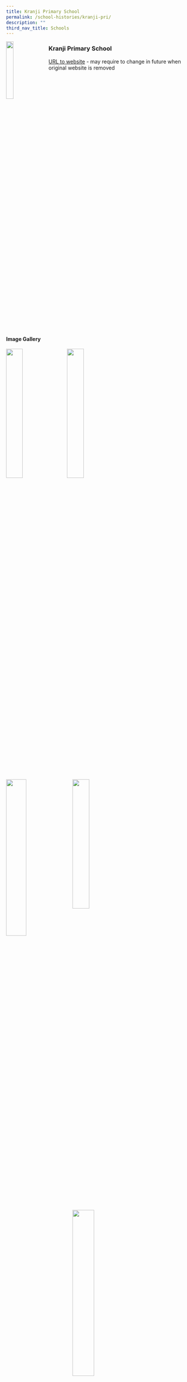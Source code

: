 ```yaml
---
title: Kranji Primary School
permalink: /school-histories/kranji-pri/
description: ""
third_nav_title: Schools
---
```

<img src="/images/kranjipri1.png" style="width:20%;margin-right:15px;" align = "left">

### **Kranji Primary School**
[URL to website](https://kranjipri.moe.edu.sg/) - may require to change in future when original website is removed

<br clear="left">

#### **Image Gallery**

<p><a href="https://d1yxymztqoj7qn.amplifyapp.com/images/kranjipri2.jpg">  
<img src="/images/kranjipri2.jpg" style="width:30%;margin-right:15px;" align = "left">
</a></p>

<p><a href="https://d1yxymztqoj7qn.amplifyapp.com/images/kranjipri3.jpg">  
<img src="/images/kranjipri3.jpg" style="width:30%;margin-right:15px;" align = "left">
</a></p>

<p><a href="https://d1yxymztqoj7qn.amplifyapp.com/images/kranjipri4.jpg">  
<img src="/images/kranjipri4.jpg" style="width:33%;margin-right:15px;" align = "left">
</a></p>

<p><a href="https://d1yxymztqoj7qn.amplifyapp.com/images/kranjipri5.jpg">  
<img src="/images/kranjipri5.jpg" style="width:30%;margin-right:15px;" align = "left">
</a></p>

<p><a href="https://d1yxymztqoj7qn.amplifyapp.com/images/kranjipri6.jpg">  
<img src="/images/kranjipri6.jpg" style="width:34%;margin-right:15px;" align = "left">
</a></p>

<p><a href="https://d1yxymztqoj7qn.amplifyapp.com/images/kranjipri7.jpg">  
<img src="/images/kranjipri7.jpg" style="width:30%;margin-right:15px;" align = "left">
</a></p>

<p><a href="https://d1yxymztqoj7qn.amplifyapp.com/images/kranjipri8.jpg">  
<img src="/images/kranjipri8.jpg" style="width:30%;margin-right:15px;" align = "left">
</a></p>

<p><a href="https://d1yxymztqoj7qn.amplifyapp.com/images/kranjipri9.jpg">  
<img src="/images/kranjipri9.jpg" style="width:30%;margin-right:33px;" align = "right">
</a></p>

<br clear="left">

#### **School History**
Kranji Primary School was established as a Government co-educational school in 1997 to meet the needs of the growing population of young families in Choa Chu Kang New Town. The school was officially declared opened on 3 July 1999 by Mr Yeo Cheow Tong, then Minister for Communications and Information Technology and Member of Parliament for Hong Kah GRC.

The school grew rapidly and soon underwent PRIME in 2002 as part of the Ministry of Education's (MOE) efforts to renew and support schools in Singapore so as to provide a conducive learning environment for students. Through this programme, Kranji Primary had the opportunity to expand and upgrade its facilities, giving it more room to innovate in teaching and learning and better engage the students.  An opening ceremony was held for the redeveloped campus. Then Minister for Transport and MP for Hong Kah GRC, Mr Yeo Cheow Tong, was invited as the Guest of Honour once again to grace the event.

In 2005, a new house system was developed to bring Kranjians of different levels and streams together to foster team spirit and bonding. The four houses were named after constellations - Delphinus, Monoceros, Taurus & Ursa Major to symbolise the school’s aspirations in reaching for the stars. Students were assigned to the Houses upon their admission to the school and remained as members of their Houses until they graduated from the school. All members of the staff were also assigned to Houses, with an appointed House Master/Mistress leading the House in the various school events and activities held throughout an academic year, assisted by the Assistant House Master/Mistress.

Kranji Primary celebrated its 10th anniversary in 2006 with a carnival – “Fan10sia”. Members of the public were invited to join in the festivities with the staff and students.

2010 was a significant year for Kranji Primary. The school won the West Zone Inter-Primary Schools Basketball Championship in all 4 divisions and  
was also crowned the National Champions for the Junior and Senior Boys’ Inter-Primary Schools Basketball Championships. Due to the comprehensive programmes and sustained achievements, Kranji Primary was the first and only primary school in Singapore that was awarded the prestigious “Programme for School-Based Excellence” Award by MOE for its excellence in basketball from 2007 to 2011. In 2012, the school was once again honoured with the status of renewal for this award.

Kranji Primary began operating as a single session school in 2013. With access to school resources and facilities for the whole day, the school enjoyed greater flexibility in timetabling and could introduce more after-school enrichment programmes and extra-curricular activities. 

In 2015, Kranji Primary School was accorded the Learning for Life Programme (LLP) in Developing Champions in Life through Sports, a natural extension from the school’s niche programme in basketball. Our LLP adopts a whole-school approach to develop Kranjian Champions and build their character through sports.

The school incorporated the CCA programmes within school hours in 2018, so as to encourage full participation among the Primary Three to Primary Six students. Primary One and Primary Two students were engaged in sports activities through the PAL programme and the annual Budding Champions Day.

2018 also marked Kranji Primary’s 21st year in education, and this was complemented with the completion of the PERI upgrading. There were new additions such as the Indoor Sports Hall, a Butterfly Garden, and special rooms such as the Life Skills Room and the Teaching Lab. These new facilities and special rooms brought about an enhanced learning experience for the students. In addition, a Student Care Centre was also established for after-school care. The school celebrated this joyous occasion with aplomb, and Mr C. Kunalan was invited as the Guest of Honour to officiate the opening of the Indoor Sports Hall to mark the occasion amidst other celebratory activities.

MOE Kindergarten @ Kranji was established in 2019. With a strong team of early childhood educators, 60 K1 students were enrolled as the pioneer batch of MK-Kranji students and assimilated quickly into the school’s learning environment. In addition, K-Care was also established to provide care for the pre-school students before and after school hours.

Kranji Primary continues to maintain and upgrade its facilities. The school library was renovated and given a facelift in 2019. The school facade was also spruced up with a fresh coat of paint in 2020.

In 2020, Kranji Primary embarked on its Applied Learning Programme (ALP) which leverages on the strengths of the school in the teaching and learning of Mathematics and Science to facilitate inquiry-based learning and develop children in their critical and inventive thinking skills. Our ALP aims to connect classroom learning with real-life applications and encourages students to creatively apply concepts to solve authentic problems. It focuses on evoking curiosity in learning, developing inventive thinking and encouraging a dare-to-try spirit, while tapping on the affordances of technology in the form of digital portfolios, digital platforms, and digital devices, to augment the learning experience for our students. A Maker Space was created to allow our students to tinker and make prototypes of their solutions.

Principals:<br>
\- Mr Tan Say Kiat (1997–2002)<br>
\- Mr Wong Poo Mun, Sam (2002–2009)<br>
\- Mrs Chin Shin Wea (2009–2013)<br>
\- Mrs Loh Meng Har (2014–2018)<br>
\- Mdm Goh Meei Yunn (2019–present)

#### **Key Milestones**

|  |  |
|:---:|---|
| 1997 | Establishment of Kranji Primary School. |
| 1999 | Official opening of Kranji Primary School. |
| 2004 | Completion of PRIME and opening ceremony for redeveloped campus. |
| 2006 | Celebration of 10th anniversary. |
| 2015 | Established Learning for Life Programme in ‘Developing Champions in Life through Sports’. |
| 2016 | Start of PERI upgrading. |
| 2018 | Celebration of 21st anniversary and completion of PERI upgrading. |
| 2019 | MOE Kindergarten @ Kranji, Kindergarten Care Centre and Student Care Centre started operations. |
| 2020 | Established Applied Learning Programme in ‘Nurturing Joyful Learners through Critical and Inventive Thinking’. |
|

#### **School Motto**

| | |
|---|---|
| **Knowledge** | To equip students with the KNOWLEDGE necessary to develop them to their full potential |
| **Practice** | To provide opportunities for students to put into PRACTICE the knowledge they have gained |
| **Success** | To achieve SUCCESS in their endeavours |
|

#### **School Crest**
<img src="/images/kranjipri1.png" style="width:20%;margin-right:15px;" align = "left">

The school logo is formed by the 3 letters K, P and S, a scroll, a rising sun, an open book and a foundation. K, P and S are the initials of the school name, and underpin the school motto.

<br clear="left">

**Symbols in the School Crest:**

|  |  |
|---|---|
| **The rising sun** | Signifies a new beginning and the school rising to great heights. |
| **The book** with the word ‘Knowledge’ | Represents the acquisition of new knowledge |
| **The scroll** with the KPS acronym | Represents a new beginning for every student as he or she enters primary school and embarks on a journey of lifelong learning. |
| **The foundation** with the words ‘Practice’ and 'Success' | Symbolizes the school’s belief that having acquired learning, the knowledge will be put into practice so as to be able to achieve success. |
|

**Colours of School Crest:**

|  |  |
|---|---|
| **Yellow** | Symbolises a bright and brilliant future filled with joy, hope and happiness |
| **Blue** | Signifies the depth and stability that knowledge brings to our students. |
|

#### **School Song**
**Audio, require school to upload on youtube**

At Kranji we learn to work and play,<br>
making the most of each new day.<br>
Giving our best in all that we do,<br>
living our values every day.

It’s here where we aspire,<br>
to be joyful learners.<br>
Strive to be,<br>
gracious citizens.<br>
Give our best,<br>
to be champions in life every day.

It’s here where we belong,<br>
in this family.<br>
We’ll learn and play,<br>
with our friends and teachers.<br>
Do our best,<br>
and we’ll live up to our promise.

Through knowledge and practice we’ll succeed,<br>
following faithfully our creed.<br>
Working together hand in hand,<br>
showing our love for KPS.